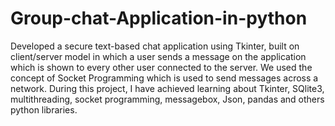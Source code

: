 # Group-chat-Application-in-python
Developed a secure text-based chat application using Tkinter, built on client/server model in which a user sends a message on the application which is shown to every other user connected to the server. We used the concept of Socket Programming which is used to send messages across a network. During this project, I have achieved learning about Tkinter, SQlite3, multithreading, socket programming, messagebox, Json, pandas and others python libraries.
